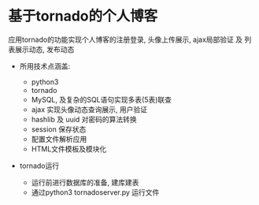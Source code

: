 # 基于tornado的个人博客
应用tornado的功能实现个人博客的注册登录, 头像上传展示, ajax局部验证 及 列表展示动态, 发布动态
- 所用技术点涵盖:
  * python3
  * tornado
  * MySQL, 及复杂的SQL语句实现多表(5表)联查
  * ajax 实现头像动态查询展示, 用户验证
  * hashlib 及 uuid 对密码的算法转换
  * session 保存状态
  * 配置文件解析应用
  * HTML文件模板及模块化

- tornado运行
  * 运行前进行数据库的准备, 建库建表
  * 通过python3 tornadoserver.py 运行文件

